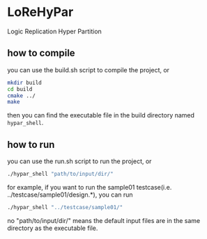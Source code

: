 # LoReHyPar

Logic Replication Hyper Partition

## how to compile

you can use the build.sh script to compile the project, or

```bash
mkdir build
cd build
cmake ../
make
```

then you can find the executable file in the build directory named `hypar_shell`.

## how to run

you can use the run.sh script to run the project, or

```bash
./hypar_shell "path/to/input/dir/"
```

for example, if you want to run the sample01 testcase(i.e. ../testcase/sample01/design.*), you can run

```bash
./hypar_shell "../testcase/sample01/"
```

no "path/to/input/dir/" means the default input files are in the same directory as the executable file.
